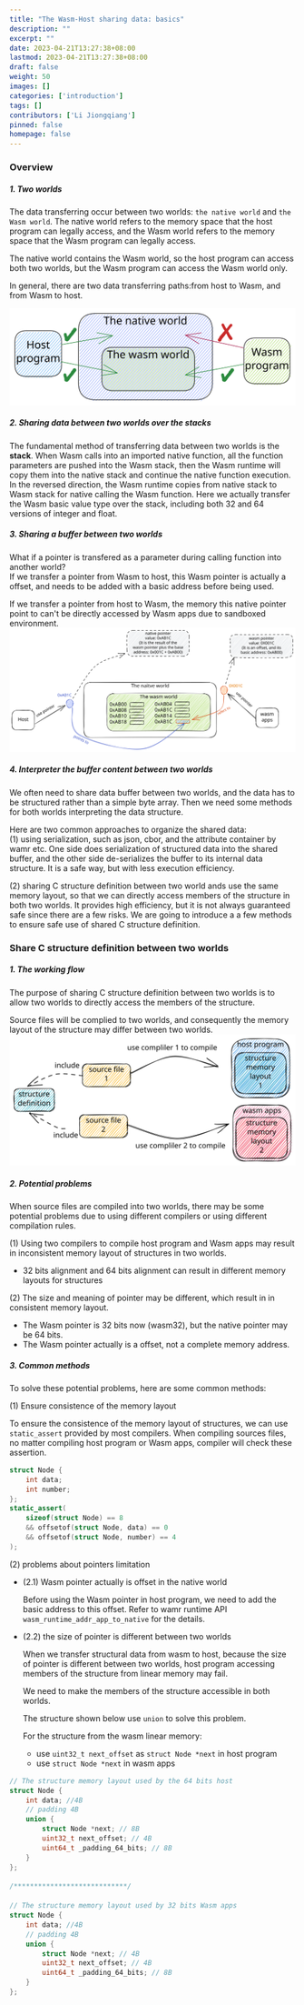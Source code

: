 ```yaml
---
title: "The Wasm-Host sharing data: basics"
description: ""
excerpt: ""
date: 2023-04-21T13:27:38+08:00
lastmod: 2023-04-21T13:27:38+08:00
draft: false
weight: 50
images: []
categories: ['introduction']
tags: []
contributors: ['Li Jiongqiang']
pinned: false
homepage: false
---
```

### Overview

##### 1. Two worlds

The data transferring occur between two worlds: `the native world` and `the Wasm world`.
The native world refers to the memory space that the host program can legally access, and the Wasm world refers to the memory space that the Wasm program can legally access.

The native world contains the Wasm world, so the host program can access both two worlds, but the Wasm program can access the Wasm world only.

In general, there are two data transferring paths:from host to Wasm, and from Wasm to host.

![Two worlds diagram](images/two_worlds.svg)

##### 2. Sharing data between two worlds over the stacks

The fundamental method of transferring data between two worlds is the **stack**.  When Wasm calls into an imported native function, all the function parameters are pushed into the Wasm stack, then the Wasm runtime will copy them into the native stack and continue the native function execution. In the reversed direction, the Wasm runtime copies from native stack to Wasm stack for native calling the Wasm function. Here we actually transfer the Wasm basic value type over the stack, including both 32 and 64 versions of integer and float.

##### 3. Sharing a buffer between two worlds
What if a pointer is transfered as a parameter during calling function into another world?  
If we transfer a pointer from Wasm to host, this Wasm pointer is actually a offset, and needs to be added with a basic address before being used.  

If we transfer a pointer from host to Wasm, the memory this native pointer point to can't be directly accessed by Wasm apps due to sandboxed environment.
![Pointer in two worlds](images/pointers_in_two_worlds.svg)

##### 4. Interpreter the buffer content between two worlds
We often need to share data buffer between two worlds, and the data has to be structured rather than a simple byte array. Then we need some methods for both worlds interpreting the data structure.

Here are two common approaches to organize the shared data:  
(1) using serialization, such as json, cbor, and the attribute container by wamr etc. One side does serialization of structured data into the shared buffer, and the other side de-serializes the buffer to its internal data structure. It is a safe way, but with less execution efficiency.  

(2) sharing C structure definition between two world ands use the same memory layout, so that we can directly access members of the structure in both two worlds. It provides high efficiency, but it is not always guaranteed safe since there are a few risks. We are going to introduce a a few methods to ensure safe use of shared C structure definition.

### Share C structure definition between two worlds

##### 1. The working flow
The purpose of sharing C structure definition between two worlds is to allow two worlds to directly access the members of the structure.

Source files will be complied to two worlds, and consequently the memory layout of the structure may differ between two worlds.
![The data structure is compiled into two worlds](images/compiling_files.svg)

##### 2. Potential problems
When source files are compiled into two worlds, there may be some potential problems due to using different compilers or using different compilation rules.

(1) Using two compilers to compile host program and Wasm apps may result in inconsistent memory layout of structures in two worlds.
* 32 bits alignment and 64 bits alignment can result in different memory layouts for structures

(2) The size and meaning of pointer may be different, which result in in consistent memory layout.
* The Wasm pointer is 32 bits now (wasm32), but the native pointer may be 64 bits.
* The Wasm pointer actually is a offset, not a complete memory address.

##### 3. Common methods
To solve these potential problems, here are some common methods:

(1) Ensure consistence of the memory layout

To ensure the consistence of the memory layout of structures, we can use `static_assert` provided by most compilers.
When compiling sources files, no matter compiling host program or Wasm apps, compiler will check these assertion.

```cpp
struct Node {
    int data;
    int number;
};
static_assert(
    sizeof(struct Node) == 8
    && offsetof(struct Node, data) == 0
    && offsetof(struct Node, number) == 4
);
```

(2) problems about pointers limitation 

- (2.1) Wasm pointer actually is offset in the native world

    Before using the Wasm pointer in host program, we need to add the basic address to this offset. Refer to wamr runtime API `wasm_runtime_addr_app_to_native` for the details.


- (2.2) the size of pointer is different between two worlds
    
    When we transfer structural data from wasm to host, because the size of pointer is different between two worlds, host program accessing members of the structure from linear memory may fail.
    
    We need to make the members of the structure accessible in both worlds.
    
    The structure shown below use `union` to solve this problem.
    
    For the structure from the wasm linear memory: 
    * use `uint32_t next_offset` as `struct Node *next` in host program
    * use `struct Node *next` in wasm apps


```cpp
// The structure memory layout used by the 64 bits host
struct Node {
    int data; //4B
    // padding 4B
    union {
        struct Node *next; // 8B
        uint32_t next_offset; // 4B
        uint64_t _padding_64_bits; // 8B
    }
};

/****************************/

// The structure memory layout used by 32 bits Wasm apps
struct Node {
    int data; //4B
    // padding 4B
    union {
        struct Node *next; // 4B
        uint32_t next_offset; // 4B
        uint64_t _padding_64_bits; // 8B
    }
};
```